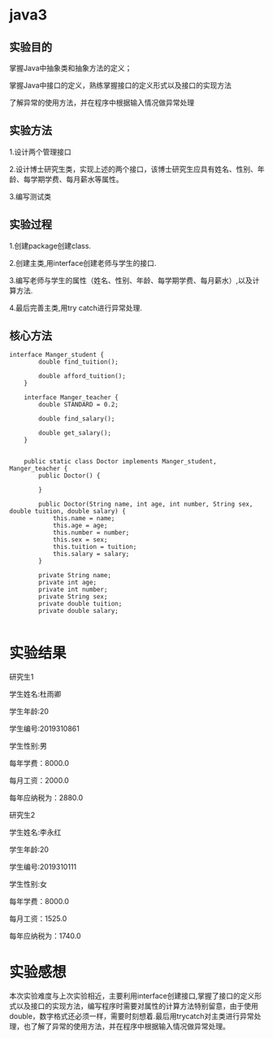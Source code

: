 # java3

## 实验目的
掌握Java中抽象类和抽象方法的定义； 

掌握Java中接口的定义，熟练掌握接口的定义形式以及接口的实现方法

了解异常的使用方法，并在程序中根据输入情况做异常处理

## 实验方法

1.设计两个管理接口

2.设计博士研究生类，实现上述的两个接口，该博士研究生应具有姓名、性别、年龄、每学期学费、每月薪水等属性。

3.编写测试类

## 实验过程

1.创建package创建class.

2.创建主类,用interface创建老师与学生的接口.

3.编写老师与学生的属性（姓名、性别、年龄、每学期学费、每月薪水）,以及计算方法.

4.最后完善主类,用try catch进行异常处理.

## 核心方法

```
interface Manger_student {
        double find_tuition();

        double afford_tuition();
    }

    interface Manger_teacher {
        double STANDARD = 0.2;

        double find_salary();

        double get_salary();
    }


    public static class Doctor implements Manger_student, Manger_teacher {
        public Doctor() {

        }

        public Doctor(String name, int age, int number, String sex, double tuition, double salary) {
            this.name = name;
            this.age = age;
            this.number = number;
            this.sex = sex;
            this.tuition = tuition;
            this.salary = salary;
        }

        private String name;
        private int age;
        private int number;
        private String sex;
        private double tuition;
        private double salary;
        
```

# 实验结果

研究生1

学生姓名:杜雨卿

学生年龄:20

学生编号:2019310861

学生性别:男

每年学费：8000.0

每月工资：2000.0

每年应纳税为：2880.0

研究生2

学生姓名:李永红

学生年龄:20

学生编号:2019310111

学生性别:女

每年学费：8000.0

每月工资：1525.0

每年应纳税为：1740.0

# 实验感想

本次实验难度与上次实验相近，主要利用interface创建接口,掌握了接口的定义形式以及接口的实现方法，编写程序时需要对属性的计算方法特别留意，由于使用double，数字格式还必须一样，需要时刻想着.最后用trycatch对主类进行异常处理，也了解了异常的使用方法，并在程序中根据输入情况做异常处理。



